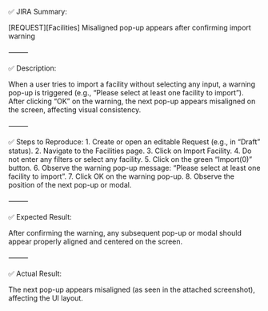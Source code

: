 ✅ JIRA Summary:

[REQUEST][Facilities] Misaligned pop-up appears after confirming import warning

⸻

✅ Description:

When a user tries to import a facility without selecting any input, a warning pop-up is triggered (e.g., “Please select at least one facility to import”). After clicking “OK” on the warning, the next pop-up appears misaligned on the screen, affecting visual consistency.

⸻

✅ Steps to Reproduce:
	1.	Create or open an editable Request (e.g., in “Draft” status).
	2.	Navigate to the Facilities page.
	3.	Click on Import Facility.
	4.	Do not enter any filters or select any facility.
	5.	Click on the green “Import(0)” button.
	6.	Observe the warning pop-up message: “Please select at least one facility to import”.
	7.	Click OK on the warning pop-up.
	8.	Observe the position of the next pop-up or modal.

⸻

✅ Expected Result:

After confirming the warning, any subsequent pop-up or modal should appear properly aligned and centered on the screen.

⸻

✅ Actual Result:

The next pop-up appears misaligned (as seen in the attached screenshot), affecting the UI layout.
